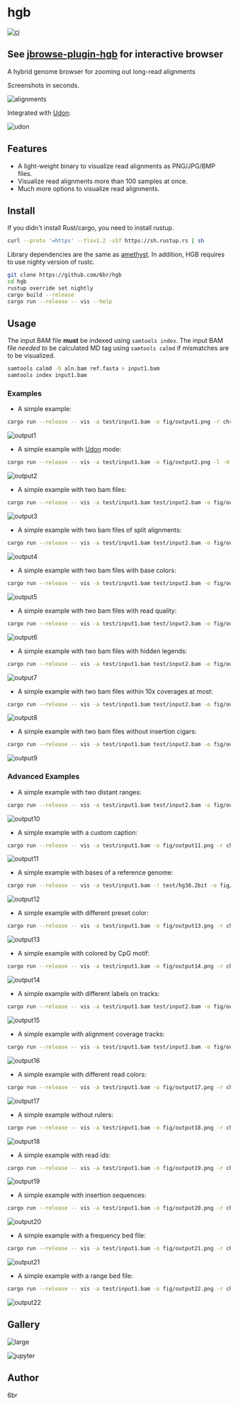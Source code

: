 # hgb

[![ci](https://github.com/6br/hgb/actions/workflows/ci.yml/badge.svg)](https://github.com/6br/hgb/actions/workflows/ci.yml)

## See [jbrowse-plugin-hgb](https://github.com/6br/jbrowse-plugin-hgb) for interactive browser

A hybrid genome browser for zooming out long-read alignments


Screenshots in seconds.

![alignments](fig/alignments.png)

Integrated with [Udon](https://github.com/ocxtal/udon):

![udon](fig/udon.png)

## Features

* A light-weight binary to visualize read alignments as PNG/JPG/BMP files.
* Visualize read alignments more than 100 samples at once.
* Much more options to visualize read alignments.

## Install

If you didn't install Rust/cargo, you need to install rustup.

```bash
curl --proto '=https' --tlsv1.2 -sSf https://sh.rustup.rs | sh
```

Library dependencies are the same as [amethyst](https://github.com/amethyst/amethyst/blob/main/README.md). In addition, HGB requires to use nighty version of rustc.

```bash
git clone https://github.com/6br/hgb
cd hgb
rustup override set nightly
cargo build --release
cargo run --release -- vis --help
```

## Usage

The input BAM file **must** be indexed using `samtools index`. The input BAM file *needed to* be calculated MD tag using `samtools calmd` if mismatches are to be visualized.

```bash
samtools calmd -b aln.bam ref.fasta > input1.bam
samtools index input1.bam
```

### Examples

* A simple example:

```bash
cargo run --release -- vis -a test/input1.bam -o fig/output1.png -r chr1:93234-94334
```

![output1](fig/output1.png)

* A simple example with [Udon](https://github.com/ocxtal/udon) mode:

```bash
cargo run --release -- vis -a test/input1.bam -o fig/output2.png -l -U -r chr1:93234-94334
```

![output2](fig/output2.png)

* A simple example with two bam files:

```bash
cargo run --release -- vis -a test/input1.bam test/input2.bam -o fig/output3.png -r chr1:93234-94334
```

![output3](fig/output3.png)

* A simple example with two bam files of split alignments:

```bash
cargo run --release -- vis -a test/input1.bam test/input2.bam -o fig/output4.png -r chr1:93234-94334 -s
```

![output4](fig/output4.png)

* A simple example with two bam files with base colors:

```bash
cargo run --release -- vis -a test/input1.bam test/input2.bam -o fig/output5.png -r chr1:93234-93334 -B
```

![output5](fig/output5.png)

* A simple example with two bam files with read quality:

```bash
cargo run --release -- vis -a test/input1.bam test/input2.bam -o fig/output6.png -r chr1:93234-94334 -q
```

![output6](fig/output6.png)

* A simple example with two bam files with hidden legends:

```bash
cargo run --release -- vis -a test/input1.bam test/input2.bam -o fig/output7.png -r chr1:93234-94334 -l
```

![output7](fig/output7.png)

* A simple example with two bam files within 10x coverages at most:

```bash
cargo run --release -- vis -a test/input1.bam test/input2.bam -o fig/output8.png -r chr1:93234-94334 -m 10
```

![output8](fig/output8.png)

* A simple example with two bam files without insertion cigars:

```bash
cargo run --release -- vis -a test/input1.bam test/input2.bam -o fig/output9.png -r chr1:93234-94334 -I
```

![output9](fig/output9.png)

### Advanced Examples

* A simple example with two distant ranges:

```bash
cargo run --release -- vis -a test/input1.bam test/input2.bam -o fig/output10.png -r chr1:91234-92334 chr1:93234-94334 
```

![output10](fig/output10.png)

* A simple example with a custom caption:

```bash
cargo run --release -- vis -a test/input1.bam -o fig/output11.png -r chr1:93234-94334 '-<' "Caption"
```

![output11](fig/output11.png)

* A simple example with bases of a reference genome:

```bash
cargo run --release -- vis -a test/input1.bam -! test/hg38.2bit -o fig/output12.png -r chr1:93234-93334
```

![output12](fig/output12.png)

* A simple example with different preset color:

```bash
cargo run --release -- vis -a test/input1.bam -o fig/output13.png -r chr1:93234-94334 -# hgb
```

![output13](fig/output13.png)

* A simple example with colored by CpG motif:

```bash
cargo run --release -- vis -a test/input1.bam -o fig/output14.png -r chr1:93234-94334 -E
```

![output14](fig/output14.png)

* A simple example with different labels on tracks:

```bash
cargo run --release -- vis -a test/input1.bam test/input2.bam -o fig/output15.png -r chr1:93234-94334 '-}' "SampleA" "SampleB"
```

![output15](fig/output15.png)

* A simple example with alignment coverage tracks:

```bash
cargo run --release -- vis -a test/input1.bam test/input2.bam -o fig/output16.png -r chr1:93234-94334 -P
```

![output16](fig/output16.png)

* A simple example with different read colors:

```bash
cargo run --release -- vis -a test/input1.bam -o fig/output17.png -r chr1:93234-94334 -n

```

![output17](fig/output17.png)

* A simple example without rulers:

```bash
cargo run --release -- vis -a test/input1.bam -o fig/output18.png -r chr1:93234-94334 -S
```

![output18](fig/output18.png)

* A simple example with read ids:

```bash
cargo run --release -- vis -a test/input1.bam -o fig/output19.png -r chr1:93234-94334 -H
```

![output19](fig/output19.png)

* A simple example with insertion sequences:

```bash
cargo run --release -- vis -a test/input1.bam -o fig/output20.png -r chr1:93234-94334 '-{'
```

![output20](fig/output20.png)

* A simple example with a frequency bed file:

```bash
cargo run --release -- vis -a test/input1.bam -o fig/output21.png -r chr1:93234-94334 -F test/input.bed -P
```

![output21](fig/output21.png)

* A simple example with a range bed file:

```bash
cargo run --release -- vis -a test/input1.bam -o fig/output22.png -r chr1:93234-94334 -J test/input.bed -F test/input.bed -P -S
```

![output22](fig/output22.png)

## Gallery

![large](fig/large.png)

![jupyter](fig/jupyter.png)

## Author

6br
